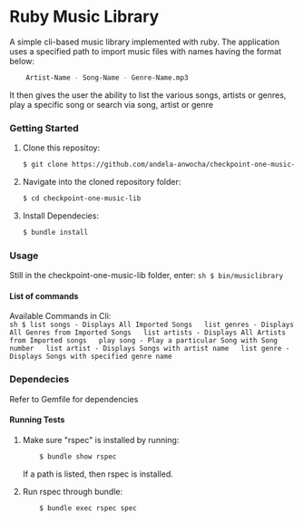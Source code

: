 # Ruby Music Library

A simple cli-based music library implemented with ruby. The application uses a specified path to import music files with names having the format below:

```sh
    Artist-Name - Song-Name - Genre-Name.mp3
```
It then gives the user the ability to list the various songs, artists or genres, play a specific song or search via song, artist or genre

### Getting Started

1.  Clone this repositoy:
    ```sh
    $ git clone https://github.com/andela-anwocha/checkpoint-one-music-lib.git
    ```

2.  Navigate into the cloned repository folder:

    ```sh
    $ cd checkpoint-one-music-lib
    ```

3.  Install Dependecies:
    ```sh
    $ bundle install
    ```

### Usage
Still in the checkpoint-one-music-lib folder, enter:
    ```sh
    $ bin/musiclibrary
    ```

#### List of commands
Available Commands in Cli:  
    ```sh
        $ list songs - Displays All Imported Songs  
            list genres - Displays All Genres from Imported Songs  
            list artists - Displays All Artists from Imported songs  
            play song - Play a particular Song with Song number  
            list artist - Displays Songs with artist name  
            list genre - Displays Songs with specified genre name  
    ```
    
### Dependecies
Refer to Gemfile for dependencies

#### Running Tests
1. Make sure "rspec" is installed by running:
    ```sh
        $ bundle show rspec
    ```
    If a path is listed, then rspec is installed.

2. Run rspec through bundle:
    ```sh
        $ bundle exec rspec spec
    ```

